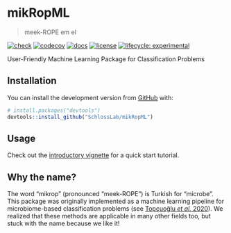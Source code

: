 
<!-- README.md is generated from README.Rmd. Please edit that file -->

# mikRopML

> meek-ROPE em el

<!-- badges: start -->

[![check](https://github.com/SchlossLab/mikRopML/workflows/check/badge.svg)](https://github.com/SchlossLab/mikRopML/actions)
[![codecov](https://codecov.io/gh/SchlossLab/mikRopML/branch/master/graph/badge.svg)](https://codecov.io/gh/SchlossLab/mikRopML)
[![docs](https://img.shields.io/badge/docs-here-brightgreen)](http://www.schlosslab.org/mikRopML/)
[![license](https://img.shields.io/badge/license-MIT-blue.svg)](https://github.com/SchlossLab/mikRopML/LICENSE)
[![lifecycle:
experimental](https://img.shields.io/badge/lifecycle-experimental-orange.svg)](https://www.tidyverse.org/lifecycle/#experimental)
<!-- badges: end -->

User-Friendly Machine Learning Package for Classification Problems

## Installation

You can install the development version from
[GitHub](https://github.com/) with:

``` r
# install.packages("devtools")
devtools::install_github("SchlossLab/mikRopML")
```

## Usage

Check out the [introductory
vignette](http://www.schlosslab.org/mikRopML/articles/introduction.html)
for a quick start tutorial.

## Why the name?

The word “mikrop” (pronounced “meek-ROPE”) is Turkish for “microbe”.
This package was originally implemented as a machine learning pipeline
for microbiome-based classification problems (see [Topçuoğlu *et al.*
2020](https://doi.org/10.1128/mBio.00434-20)). We realized that these
methods are applicable in many other fields too, but stuck with the name
because we like it\!
